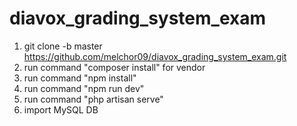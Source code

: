 # diavox_grading_system_exam

1. git clone -b master https://github.com/melchor09/diavox_grading_system_exam.git
2. run command "composer install" for vendor
3. run command "npm install"
4. run command "npm run dev"
5. run command "php artisan serve"
6. import MySQL DB
